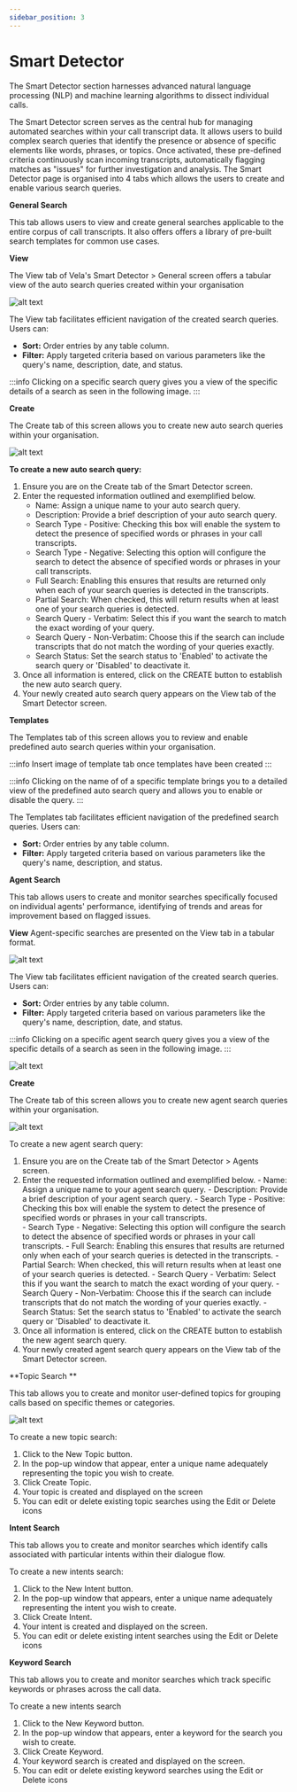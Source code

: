 ```yaml
---
sidebar_position: 3
---
```


# Smart Detector

The Smart Detector section harnesses advanced natural language processing (NLP) and machine learning algorithms
to dissect individual calls.

The Smart Detector screen serves as the central hub for managing automated searches within your call transcript
data. It allows users to build complex search queries that identify the presence or absence of specific elements 
like words, phrases, or topics. Once activated, these pre-defined criteria continuously scan incoming transcripts,
automatically flagging matches as "issues" for further investigation and analysis. The Smart Detector page is 
organised into 4 tabs which allows the users to create and enable various search queries.

**General Search**

This tab allows users to view and create general searches applicable to the entire corpus of call transcripts. It also
offers offers a library of pre-built search templates for common use cases.

**View**

The View tab of Vela's Smart Detector > General screen offers a tabular view of the auto search queries created 
within your organisation


![alt text](image-2.png)

The View tab facilitates efficient navigation of the created search queries. Users can:

- **Sort:** Order entries by any table column.
- **Filter:** Apply targeted criteria based on various parameters like the query's name, description, date, and status.

:::info
Clicking on a specific search query gives you a view of the specific details of a search as 
seen in the following image.
:::

**Create** 

The Create tab of this screen allows you to create new auto search queries within your organisation.

![alt text](image-3.png)

**To create a new auto search query:**

1. Ensure you are on the Create tab of the Smart Detector screen. 
2. Enter the requested information outlined and exemplified below. 
    - Name: Assign a unique name to your auto search query. 
    - Description: Provide a brief description of your auto search query. 
    - Search Type - Positive: Checking this box will enable the system to detect the presence of specified words or phrases in your call transcripts. 
    - Search Type - Negative: Selecting this option will configure the search to detect the absence of specified words or phrases in your call transcripts. 
    - Full Search: Enabling this ensures that results are returned only when each of your search queries is detected in the transcripts. 
    - Partial Search: When checked, this will return results when at least one of your search queries is detected.  
    - Search Query - Verbatim: Select this if you want the search to match the exact wording of your query. 
    - Search Query - Non-Verbatim: Choose this if the search can include transcripts that do not match the wording of your queries exactly. 
    - Search Status: Set the search status to 'Enabled' to activate the search query or 'Disabled' to deactivate it.
3. Once all information is entered, click on the CREATE button to establish the new auto search query.  
4. Your newly created auto search query appears on the View tab of the Smart Detector screen.


**Templates**

The Templates tab of this screen allows you to review and enable predefined auto search queries within your organisation.

:::info
Insert image of template tab once templates have been created
:::

:::info
Clicking on the name of of a specific template brings you to a detailed view of the predefined 
auto search query and allows you to enable or disable the query.
:::

The Templates tab facilitates efficient navigation of the predefined search queries. Users can:

- **Sort:** Order entries by any table column. 
- **Filter:** Apply targeted criteria based on various parameters like the query's name, description, and status.

**Agent Search**

This tab allows users to create and monitor searches specifically focused on individual agents' performance, identifying of trends and areas for improvement based on flagged issues. 

**View** 
Agent-specific searches are presented on the View tab in a tabular format.

![alt text](image-4.png)

The View tab facilitates efficient navigation of the created search queries. Users can:

- **Sort:** Order entries by any table column. 
- **Filter:** Apply targeted criteria based on various parameters like the query's name, description, date, and status.

:::info
Clicking on a specific agent search query gives you a view of the specific details of a search 
as seen in the following image.
:::

![alt text](image-5.png)

**Create**

The Create tab of this screen allows you to create new agent search queries within your organisation.

![alt text](image-6.png)

To create a new agent search query:

1. Ensure you are on the Create tab of the Smart Detector > Agents screen. 
2. Enter the requested information outlined and exemplified below. 
        - Name: Assign a unique name to your agent search query. 
        - Description: Provide a brief description of your agent search query. 
        - Search Type - Positive: Checking this box will enable the system to detect the presence of specified words or phrases in your call transcripts.  
        - Search Type - Negative: Selecting this option will configure the search to detect the absence of specified words or phrases in your call transcripts. 
        - Full Search: Enabling this ensures that results are returned only when each of your search queries is detected in the transcripts. 
        - Partial Search: When checked, this will return results when at least one of your search queries is detected. 
        - Search Query - Verbatim: Select this if you want the search to match the exact wording of your query. 
        - Search Query - Non-Verbatim: Choose this if the search can include transcripts that do not match the wording of your queries exactly. 
        - Search Status: Set the search status to 'Enabled' to activate the search query or 'Disabled' to deactivate it.
3. Once all information is entered, click on the CREATE button to establish the new agent search query. 
4. Your newly created agent search query appears on the View tab of the Smart Detector screen.

**Topic Search **

This tab allows you to create and monitor user-defined topics for grouping calls based on specific themes or categories.

![alt text](image-7.png)

To create a new topic search: 

1. Click to the New Topic button.
2. In the pop-up window that appear, enter a unique name adequately representing the topic you wish to create. 
3. Click Create Topic. 
4. Your topic is created and displayed on the screen
5. You can edit or delete existing topic searches using the Edit or Delete icons

**Intent Search**

This tab allows you to create and monitor searches which identify calls associated with particular intents within their dialogue flow.

To create a new intents search:

1. Click to the New Intent button. 
2. In the pop-up window that appears, enter a unique name adequately representing the intent you wish to create. 
3. Click Create Intent.
4. Your intent is created and displayed on the screen. 
5. You can edit or delete existing intent searches using the Edit or Delete icons

**Keyword Search**

This tab allows you to create and monitor searches which track specific keywords or phrases across the call data. 

To create a new intents search

1. Click to the New Keyword button.  
2. In the pop-up window that appears, enter a keyword for the search you wish to create.
3. Click Create Keyword. 
4. Your keyword search is created and displayed on the screen.
5. You can edit or delete existing keyword searches using the Edit or Delete icons
